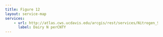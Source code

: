 ```yaml
---
title: Figure 12
layout: service-map
services: 
    - url: http://atlas.cws.ucdavis.edu/arcgis/rest/services/Nitrogen_Sources_and_Loading_to_Groundwater_TR2/Fig12_Simulated_land_application_of_dairy_N/MapServer
      label: Dairy N perCNTY
---
```

